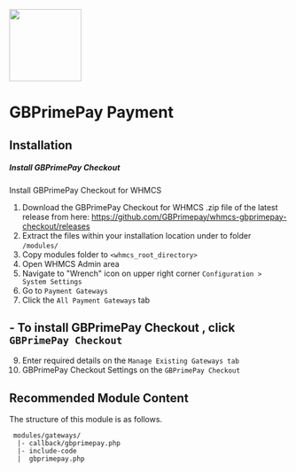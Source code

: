 <img src="https://www.globalprimepay.com/dist/images/logo.svg" width="130" />

# GBPrimePay Payment

## Installation

#####  Install GBPrimePay Checkout

Install GBPrimePay Checkout for WHMCS
1) Download the GBPrimePay Checkout for WHMCS .zip file of the latest release from here: https://github.com/GBPrimepay/whmcs-gbprimepay-checkout/releases
2) Extract the files within your installation location under to folder ```/modules/```
3) Copy modules folder to ```<whmcs_root_directory>```
4) Open WHMCS Admin area
5) Navigate to "Wrench" icon on upper right corner ```Configuration > System Settings```
7) Go to ```Payment Gateways```
8) Click the ```All Payment Gateways``` tab
## - To install GBPrimePay Checkout , click ```GBPrimePay Checkout```
9) Enter required details on the ```Manage Existing Gateways tab```
10) GBPrimePay Checkout Settings on the ```GBPrimePay Checkout```

## Recommended Module Content ##

The structure of this module is as follows.

```
 modules/gateways/
  |- callback/gbprimepay.php
  |- include-code
  |  gbprimepay.php
```
